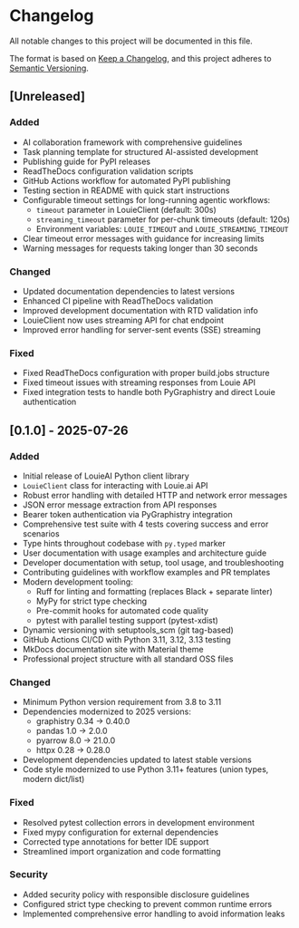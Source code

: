 # Changelog

All notable changes to this project will be documented in this file.

The format is based on [Keep a Changelog](https://keepachangelog.com/en/1.0.0/),
and this project adheres to [Semantic Versioning](https://semver.org/spec/v2.0.0.html).

## [Unreleased]

### Added
- AI collaboration framework with comprehensive guidelines
- Task planning template for structured AI-assisted development
- Publishing guide for PyPI releases
- ReadTheDocs configuration validation scripts
- GitHub Actions workflow for automated PyPI publishing
- Testing section in README with quick start instructions
- Configurable timeout settings for long-running agentic workflows:
  - `timeout` parameter in LouieClient (default: 300s)
  - `streaming_timeout` parameter for per-chunk timeouts (default: 120s)
  - Environment variables: `LOUIE_TIMEOUT` and `LOUIE_STREAMING_TIMEOUT`
- Clear timeout error messages with guidance for increasing limits
- Warning messages for requests taking longer than 30 seconds

### Changed
- Updated documentation dependencies to latest versions
- Enhanced CI pipeline with ReadTheDocs validation
- Improved development documentation with RTD validation info
- LouieClient now uses streaming API for chat endpoint
- Improved error handling for server-sent events (SSE) streaming

### Fixed
- Fixed ReadTheDocs configuration with proper build.jobs structure
- Fixed timeout issues with streaming responses from Louie API
- Fixed integration tests to handle both PyGraphistry and direct Louie authentication

## [0.1.0] - 2025-07-26

### Added
- Initial release of LouieAI Python client library
- `LouieClient` class for interacting with Louie.ai API
- Robust error handling with detailed HTTP and network error messages
- JSON error message extraction from API responses
- Bearer token authentication via PyGraphistry integration
- Comprehensive test suite with 4 tests covering success and error scenarios
- Type hints throughout codebase with `py.typed` marker
- User documentation with usage examples and architecture guide
- Developer documentation with setup, tool usage, and troubleshooting
- Contributing guidelines with workflow examples and PR templates
- Modern development tooling:
  - Ruff for linting and formatting (replaces Black + separate linter)
  - MyPy for strict type checking
  - Pre-commit hooks for automated code quality
  - pytest with parallel testing support (pytest-xdist)
- Dynamic versioning with setuptools_scm (git tag-based)
- GitHub Actions CI/CD with Python 3.11, 3.12, 3.13 testing
- MkDocs documentation site with Material theme
- Professional project structure with all standard OSS files

### Changed
- Minimum Python version requirement from 3.8 to 3.11
- Dependencies modernized to 2025 versions:
  - graphistry 0.34 → 0.40.0
  - pandas 1.0 → 2.0.0  
  - pyarrow 8.0 → 21.0.0
  - httpx 0.28 → 0.28.0
- Development dependencies updated to latest stable versions
- Code style modernized to use Python 3.11+ features (union types, modern dict/list)

### Fixed
- Resolved pytest collection errors in development environment
- Fixed mypy configuration for external dependencies
- Corrected type annotations for better IDE support
- Streamlined import organization and code formatting

### Security
- Added security policy with responsible disclosure guidelines
- Configured strict type checking to prevent common runtime errors
- Implemented comprehensive error handling to avoid information leaks